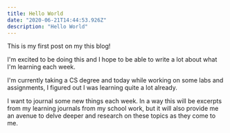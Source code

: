 ```yaml
---
title: Hello World
date: "2020-06-21T14:44:53.926Z"
description: "Hello World"
---
```


This is my first post on my this blog!

I'm excited to be doing this and I hope to be able to write a lot about what I'm learning each week.

I'm currently taking a CS degree and today while working on some labs and assignments, I figured out I was learning quite a lot already.

I want to journal some new things each week. In a way this will be excerpts from my learning journals from my school work,
but it will also provide me an avenue to delve deeper and research on these topics as they come to me.
